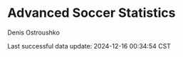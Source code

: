 # Advanced Soccer Statistics
Denis Ostroushko

<!-- gfm -->

Last successful data update: 2024-12-16 00:34:54 CST
